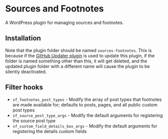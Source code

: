 Sources and Footnotes
=================

A WordPress plugin for managing sources and footnotes.

## Installation

Note that the plugin folder should be named `sources-footnotes`. This is because if the [GitHub Updater plugin](https://github.com/afragen/github-updater) is used to update this plugin, if the folder is named something other than this, it will get deleted, and the updated plugin folder with a different name will cause the plugin to be silently deactivated.

## Filter hooks

* `sf_footnotes_post_types` - Modify the array of post types that footnotes are made available for; defaults to posts, pages, and all public custom post types
* `sf_source_post_type_args` - Modify the default arguments for registering the source post type
* `sf_custom_field_details_box_args` - Modify the default arguments for registering the details custom fields